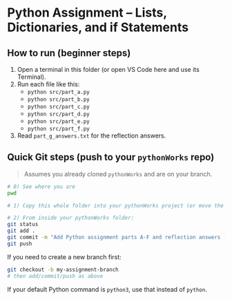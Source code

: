 
# Python Assignment – Lists, Dictionaries, and if Statements

## How to run (beginner steps)
1. Open a terminal in this folder (or open VS Code here and use its Terminal).
2. Run each file like this:
   - `python src/part_a.py`
   - `python src/part_b.py`
   - `python src/part_c.py`
   - `python src/part_d.py`
   - `python src/part_e.py`
   - `python src/part_f.py`
3. Read `part_g_answers.txt` for the reflection answers.

## Quick Git steps (push to your `pythonWorks` repo)
> Assumes you already cloned `pythonWorks` and are on your branch.

```bash
# 0) See where you are
pwd

# 1) Copy this whole folder into your pythonWorks project (or move the files).

# 2) From inside your pythonWorks folder:
git status
git add .
git commit -m "Add Python assignment parts A-F and reflection answers (Part G)"
git push
```

If you need to create a new branch first:
```bash
git checkout -b my-assignment-branch
# then add/commit/push as above
```

If your default Python command is `python3`, use that instead of `python`.
